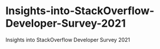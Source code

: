 # Insights-into-StackOverflow-Developer-Survey-2021
Insights into StackOverflow Developer Survey 2021
